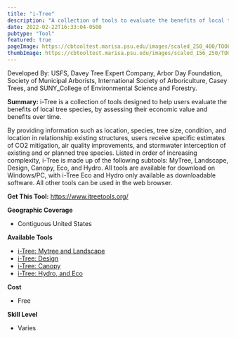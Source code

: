 ```yaml
---
title: "i-Tree"
description: "A collection of tools to evaluate the benefits of local tree species by assessing their economic value and benefits over time."
date: 2022-02-22T16:33:04-0500
pubtype: "Tool"
featured: true
pageImage: https://cbtooltest.marisa.psu.edu/images/scaled_250_400/TOOLID_57.0_ScreenCapture-1.png
thumbImage: https://cbtooltest.marisa.psu.edu/images/scaled_156_250/TOOLID_57.0_ScreenCapture-1.png
---
```

Developed By: USFS, Davey Tree Expert Company, Arbor Day Foundation, Society of Municipal Arborists, International Society of Arboriculture, Casey Trees, and SUNY_College of Environmental Science and Forestry.

**Summary:** i-Tree is a collection of tools designed to help users evaluate the benefits of local tree species, by assessing their economic value and benefits over time. 

By providing information such as location, species, tree size, condition, and location in relationship existing structures, users receive specific estimates of CO2 mitigation, air quality improvements, and stormwater interception of existing and or planned tree species. Listed in order of increasing complexity, i-Tree is made up of the following subtools: MyTree, Landscape, Design, Canopy, Eco, and Hydro. All tools are available for download on Windows/PC, with i-Tree Eco and Hydro only available as downloadable software. All other tools can be used in the web browser. 

__**Get This Tool:**__ https://www.itreetools.org/

__**Geographic Coverage**__
- Contiguous United States

__**Available Tools**__
-  [i-Tree: Mytree and Landscape](https://cbtooltest.marisa.psu.edu/tools/page-tool57.1)
-  [i-Tree: Design](https://cbtooltest.marisa.psu.edu/tools/page-tool57.2)
-  [i-Tree: Canopy](https://cbtooltest.marisa.psu.edu/tools/page-tool57.3)
-  [i-Tree: Hydro, and Eco](https://cbtooltest.marisa.psu.edu/tools/page-tool57.4)

__**Cost**__
- Free

__**Skill Level**__
- Varies
